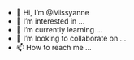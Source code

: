 - 👋 Hi, I’m @Missyanne
- 👀 I’m interested in ...
- 🌱 I’m currently learning ...
- 💞️ I’m looking to collaborate on ...
- 📫 How to reach me ...

<!---
Missyanne/Missyanne is a ✨ special ✨ repository because its `README.md` (this file) appears on your GitHub profile.
You can click the Preview link to take a look at your changes.
--->
